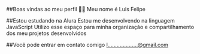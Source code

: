 ##Boas vindas ao meu perfil 💙💙
Meu nome é Luis Felipe

##Estou estudando na Alura
Estou me desenvolvendo na linguagem JavaScript
Utilizo esse espaço para minha organização e compartilhamento dos meu projetos desenvolvidos

##Você pode entrar em contato comigo 
l....................@gmail.com


<!--
**luis12u/luis12u** is a ✨ _special_ ✨ repository because its `README.md` (this file) appears on your GitHub profile.

Here are some ideas to get you started:

- 🔭 I’m currently working on ...
- 🌱 I’m currently learning ...
- 👯 I’m looking to collaborate on ...
- 🤔 I’m looking for help with ...
- 💬 Ask me about ...
- 📫 How to reach me: ...
- 😄 Pronouns: ...
- ⚡ Fun fact: ...
-->
